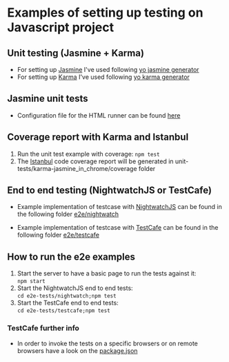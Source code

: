 # Examples of setting up testing on Javascript project

## Unit testing (Jasmine + Karma)
* For setting up [Jasmine](https://jasmine.github.io/) I've used following [yo jasmine generator](https://github.com/yeoman/generator-jasmine#readme)
* For setting up [Karma](https://karma-runner.github.io/2.0/index.html) I've used following [yo karma generator](https://github.com/yeoman/generator-karma#readme)

## Jasmine unit tests
* Configuration file for the HTML runner can be found [here](unit-tests/karma-jasmine_in_chrome/index.html)

## Coverage report with Karma and Istanbul
1. Run the unit test example with coverage:
```npm test```
2. The [Istanbul](https://istanbul.js.org/) code coverage report will be generated in unit-tests/karma-jasmine_in_chrome/coverage folder

## End to end testing (NightwatchJS or TestCafe)

* Example implementation of testcase with [NightwatchJS](http://nightwatchjs.org/) can be found in the following folder [e2e/nightwatch](e2e-tests/nightwatch)

* Example implementation of testcase with [TestCafe](https://testcafe.devexpress.com/) can be found in the following folder [e2e/testcafe](e2e-tests/testcafe)


## How to run the e2e examples
1. Start the server to have a basic page to run the tests against it:  
```npm start```
2. Start the NightwatchJS end to end tests:  
```cd e2e-tests/nightwatch;npm test```
3. Start the TestCafe end to end tests:  
```cd e2e-tests/testcafe;npm test```

### TestCafe further info
* In order to invoke the tests on a specific browsers or on remote browsers have a look on the [package.json](e2e-tests/testcafe/package.json)